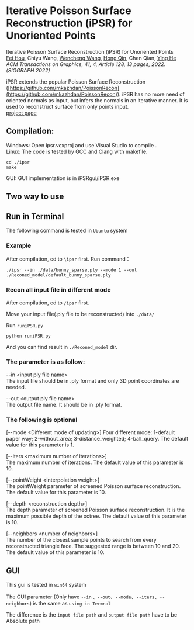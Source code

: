 # Iterative Poisson Surface Reconstruction (iPSR) for Unoriented Points

Iterative Poisson Surface Reconstruction (iPSR) for Unoriented Points  
[Fei Hou](https://lcs.ios.ac.cn/~houf/),    Chiyu Wang,    [Wencheng Wang](https://lcs.ios.ac.cn/~whn/),    [Hong Qin](https://www3.cs.stonybrook.edu/~qin/),    Chen Qian,    [Ying He](https://personal.ntu.edu.sg/yhe/)  
*ACM Transactions on Graphics, 41, 4, Article 128, 13 pages, 2022. (SIGGRAPH 2022)*

iPSR extends the popular Poisson Surface Reconstruction ([https://github.com/mkazhdan/PoissonRecon](https://github.com/mkazhdan/PoissonRecon)). iPSR has no more need of oriented normals as input, but infers the normals in an iterative manner. It is used to reconstruct surface from only points input.  
[project page](https://lcs.ios.ac.cn/~houf/pages/ipsr/index.html)

## Compilation:
Windows: Open ipsr.vcxproj and use Visual Studio to compile .  
Linux: The code is tested by GCC and Clang with makefile.  

```shell
cd ./ipsr
make
```

GUI: GUI implementation is in iPSRgui/iPSR.exe

## Two way to use

## Run in Terminal

The following command is tested in `Ubuntu` system

### **Example**

After compilation, cd to `\ipsr` first. Run command：

```shell
./ipsr --in ./data/bunny_sparse.ply --mode 1 --out ./Reconed_model/default_bunny_sparse.ply
```

### Recon all input file in different mode

After compilation, cd to `/ipsr` first. 

Move your input file(.ply file to be reconstructed) into `./data/` 

Run `runiPSR.py`

```shell
python runiPSR.py
```

And you can find result in `./Reconed_model` dir.

### The parameter is as follow:

\-\-in &lt;input ply file name&gt;  
The input file should be in .ply format and only 3D point coordinates are needed.

\-\-out &lt;output ply file name&gt;  
The output file name. It should be in .ply format.

### The following is optional

[--mode &lt;Different mode of updating&gt;]
Four different mode:	1-default paper way; 	2-without_area;	3-distance_weighted;	4-ball_query. The default value for this parameter is 1.

\[\-\-iters &lt;maximum number of iterations&gt;\]  
The maximum number of iterations. The default value of this parameter is 10.

\[\-\-pointWeight &lt;interpolation weight&gt;\]  
The pointWeight parameter of screened Poisson surface reconstruction. The default value for this parameter is 10.

\[\-\-depth &lt;reconstruction depth&gt;\]  
The depth parameter of screened Poisson surface reconstruction. It is the maximum possible depth of the octree. The default value of this parameter is 10.

\[\-\-neighbors &lt;number of neighbors&gt;\]  
The number of the closest sample points to search from every reconstructed triangle face. The suggested range is between 10 and 20. The default value of this parameter is 10.

## GUI

This gui is tested in `win64` system

The GUI parameter (Only have `--in` `、--out`、`--mode`、`--iters`、`--neighbors`) is the same as `using in Termnal`

The difference is the `input file path` and `output file path` have to be Absolute path

